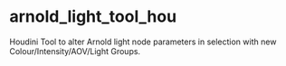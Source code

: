 # arnold_light_tool_hou
Houdini Tool to alter Arnold light node parameters in selection with new Colour/Intensity/AOV/Light Groups.
